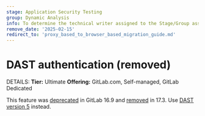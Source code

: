 ```yaml
---
stage: Application Security Testing
group: Dynamic Analysis
info: To determine the technical writer assigned to the Stage/Group associated with this page, see https://handbook.gitlab.com/handbook/product/ux/technical-writing/#assignments
remove_date: '2025-02-15'
redirect_to: 'proxy_based_to_browser_based_migration_guide.md'
---
```


# DAST authentication (removed)

DETAILS:
**Tier:** Ultimate
**Offering:** GitLab.com, Self-managed, GitLab Dedicated

This feature was [deprecated](https://gitlab.com/gitlab-org/gitlab/-/issues/430966) in GitLab 16.9
and [removed](https://gitlab.com/groups/gitlab-org/-/epics/11986) in 17.3.
Use [DAST version 5](proxy_based_to_browser_based_migration_guide.md) instead.
